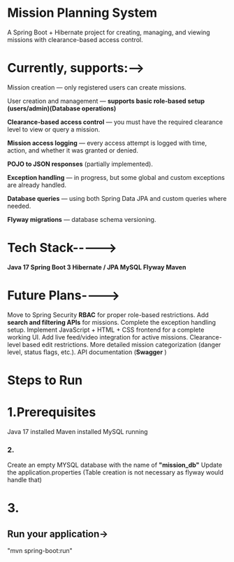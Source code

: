 # **Mission Planning System**
A Spring Boot + Hibernate project for creating, managing, and viewing missions with clearance-based access control.  

# Currently, supports:-->
Mission creation — only registered users can create missions.

User creation and management — **supports basic role-based setup (users/admin)(Database operations)**

**Clearance-based access control** — you must have the required clearance level to view or query a mission.

**Mission access logging** — every access attempt is logged with time, action, and whether it was granted or denied.

**POJO to JSON responses** (partially implemented).

**Exception handling** — in progress, but some global and custom exceptions are already handled.

**Database queries** — using both Spring Data JPA and custom queries where needed.

**Flyway migrations** — database schema versioning.

# Tech Stack----->
**Java 17
Spring Boot 3
Hibernate / JPA
MySQL
Flyway
Maven**

# Future Plans---->

Move to Spring Security **RBAC** for proper role-based restrictions.
Add **search and filtering APIs** for missions.
Complete the exception handling setup.
Implement JavaScript + HTML + CSS frontend for a complete working UI.
Add live feed/video integration for active missions.
Clearance-level based edit restrictions.
More detailed mission categorization (danger level, status flags, etc.).
API documentation (**Swagger** )


# Steps to Run

# 1.Prerequisites
Java 17 installed
Maven installed
MySQL running

### 2.
Create an empty MYSQL database with the name of **"mission_db"**
Update the application.properties
(Table creation is not necessary as flyway would handle that)

# 3.
## Run your application->
"mvn spring-boot:run"

